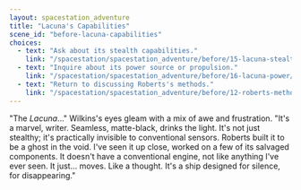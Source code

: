 ```yaml
---
layout: spacestation_adventure
title: "Lacuna's Capabilities"
scene_id: "before-lacuna-capabilities"
choices:
  - text: "Ask about its stealth capabilities."
    link: "/spacestation/spacestation_adventure/before/15-lacuna-stealth/"
  - text: "Inquire about its power source or propulsion."
    link: "/spacestation/spacestation_adventure/before/16-lacuna-power/"
  - text: "Return to discussing Roberts's methods."
    link: "/spacestation/spacestation_adventure/before/12-roberts-methods/"
---
```


"The *Lacuna*..." Wilkins's eyes gleam with a mix of awe and frustration. "It's a marvel, writer. Seamless, matte-black, drinks the light. It's not just stealthy; it's practically invisible to conventional sensors. Roberts built it to be a ghost in the void. I've seen it up close, worked on a few of its salvaged components. It doesn't have a conventional engine, not like anything I've ever seen. It just... moves. Like a thought. It's a ship designed for silence, for disappearing."
